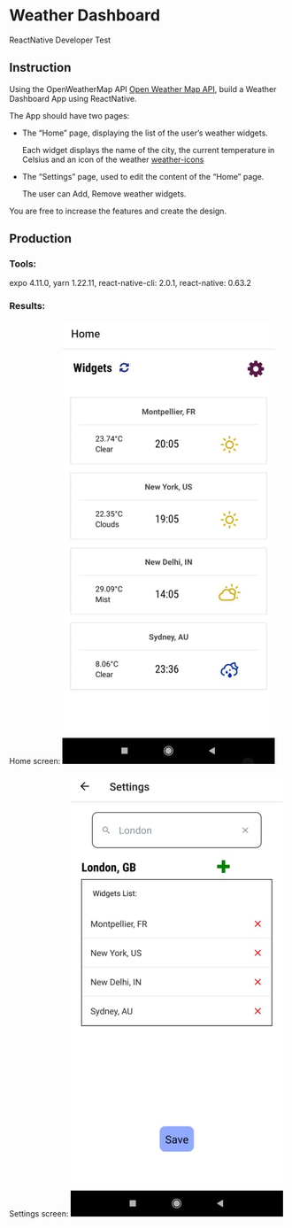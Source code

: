 # Weather Dashboard

ReactNative Developer Test
## Instruction

Using the OpenWeatherMap API [Open Weather Map API](http://www.openweathermap.com/current), build a Weather Dashboard App using ReactNative.

The App should have two pages:

- The “Home” page, displaying the list of the user’s weather widgets.

    Each widget displays the name of the city, the current temperature in Celsius and an icon of the weather [weather-icons](http://erikflowers.github.io/weather-icons/)

- The “Settings” page, used to edit the content of the “Home” page.

    The user can Add, Remove weather widgets.

You are free to increase the features and create the design.

## Production

### Tools:
expo 4.11.0, 
yarn 1.22.11, 
react-native-cli: 2.0.1, 
react-native: 0.63.2

### Results:

Home screen:
![alt text](https://github.com/CamilleWS/Test_ReactNative_Weather_Dashboard/blob/main/assets/HomeScreen.jpg?raw=true)

Settings screen:
![alt text](https://github.com/CamilleWS/Test_ReactNative_Weather_Dashboard/blob/main/assets/SettingsScreen.jpg?raw=true)
